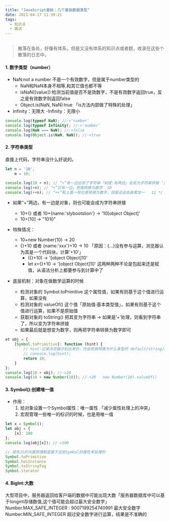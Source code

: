 ```yaml
---
title: "JavaScript基础：几个基础数据类型"
date: 2021-04-17 11:39:21
tags:
  - 知识点
  - 面试
---
```


<!--banner-pic|sticker|content-img|content-img-half-->

<img alt="" class="banner-pic" src="https://slybootslion-blog.oss-cn-chengdu.aliyuncs.com/blog-head/2021-04-16/231f98e013a1d0bf4703fb99b4cfe464.png?x-oss-process=image/auto-orient,1/quality,q_80/watermark,text_c2x5Ym9vdHNsaW9u,color_ffffff,size_40,shadow_70,t_74,x_10,y_10"/>

> 散落在各处，好像有体系，但是又没有体系的知识点或者题，收录在这些个散落的日志中。

#### 1. 数字类型（number）

+ NaN:not a number 不是一个有效数字，但是属于number类型的
  + NaN和NaN本身不相等,和其它值也都不等
  + isNaN([value]):检测当前值是否不是效数字，不是有效数字返回true，反之是有效数字则返回false
  + Object.is(NaN, NaN):true  「is方法内部做了特殊的处理」
+ Infinity：无限大 -Infinity：无限小

```js
console.log(typeof NaN); //->'number'
console.log(typeof Infinity); //->'number'
console.log(NaN === NaN); //->false
console.log(Object.is(NaN, NaN)); //->true
```
#### 2. 字符串类型

直接上代码，字符串没什么好说的。

```js
let n = '10',
    m = 10;

console.log(10 + n); // “+”有一边出现了字符串「前提:有两边」会变为字符串拼接 ‘1010’
console.log(+n); // “+”只有一边，把值转换为数字  10
console.log(++n); // “++”和上面一样也是转换为数字，但是还会自身累加一   11 */
```

- 如果“+”两边，有一边是对象，则也可能会成为字符串拼接
  - 10+{} 或者 10+{name:'slybootslion'} -> '10[object Object]'
  + 10+[10] -> "1010"

- 特殊情况：
  + 10+new Number(10) -> 20
  + {}+10 或者 {name:'xxx'}+10 -> 10 「原因：{...}没有参与运算，浏览器认为其是一个代码块，计算‘+10’」
    + ({}+10) -> '[object Object]10'
    + let x={}+10 -> '[object Object]10' 这两种两种不论是包起来还是赋值，从语法分析上都要参与到计算中了

- 底层机制：对象在做数学运算的时候
   + 检测对象的 Symbol.toPrimitive 这个属性值，如果有则基于这个值进行运算，如果没有
   + 检测对象的 valueOf() 这个值「原始值:基本类型值」，如果有则基于这个值进行运算，如果不是原始值
   + 获取对象的 toString() 把其变为字符串  -> 如果是‘+’处理，则看到字符串了，所以变为字符串拼接
   + 如果最后就是想变为数字，则再把字符串转换为数字即可

```js
et obj = {
    [Symbol.toPrimitive]: function (hint) {
        // hint:记录浏览器识别出来的，你会把其转换为什么类型的 default/string/number ...
        // console.log(hint);
        return 10;
    }
};
console.log(10 + obj); //->20
console.log(10 + new Number(10)); //->20   new Number(10).valueOf() 
```

<!-- more -->


#### 3. Symbol():创建唯一值

- 作用：
  1. 给对象设置一个Symbol属性：唯一属性 「减少属性处理上的冲突」
  2. 宏观管理一些唯一的标识的时候，也是用唯一值

```js
let x = Symbol();
let obj = {
    [x]: 100
};
console.log(obj[x]); //->100

// 很多JS的内置原理都是基于这些Symbol的属性来处理的
Symbol.toPrimitive
Symbol.hasInstance
Symbol.toStringTag
Symbol.iterator
```

#### 4. BigInt:大数 

大型项目中，服务器返回给客户端的数据中可能出现大数「服务器数据库中可以基于longint存储数值,这个值可能会超过最大安全数字」
Number.MAX_SAFE_INTEGER : 9007199254740991 最大安全数字
Number.MIN_SAFE_INTEGER
超过安全数字进行运算，结果是不准确的

